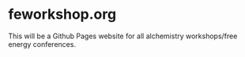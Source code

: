 # feworkshop.org
This will be a Github Pages website for all alchemistry workshops/free energy conferences.

